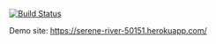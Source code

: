 [![Build Status](https://travis-ci.com/Kerem-Arikan/myDemoApp.svg?branch=main)](https://travis-ci.com/Kerem-Arikan/myDemoApp)

Demo site: https://serene-river-50151.herokuapp.com/